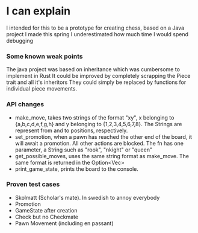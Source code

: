 # I can explain
I intended for this to be a prototype for creating chess, based on a Java project I made this spring
I underestimated how much time I would spend debugging
### Some known weak points
The java project was based on inheritance which was cumbersome to implement in Rust
It could be improved by completely scrapping the Piece trait and all it's inheritors
They could simply be replaced by functions for individual piece movements.
### API changes
- make_move, takes two strings of the format "xy", x belonging to {a,b,c,d,e,f,g,h} and y belonging to {1,2,3,4,5,6,7,8}. The Strings are represent from and to positions, respectively.
- set_promotion, when a pawn has reached the other end of the board, it will await a promotion. All other actions are blocked. The fn has one parameter, a String such as "rook", "nkight" or "queen"
- get_possible_moves, uses the same string format as make_move. The same format is returned in the Option<Vec<String>>
- print_game_state, prints the board to the console. 
### Proven test cases
- Skolmatt (Scholar's mate). In swedish to annoy everybody
- Promotion
- GameState after creation
- Check but no Checkmate
- Pawn Movement (including en passant)
